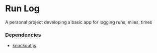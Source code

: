 # Run Log
A personal project developing a basic app for logging runs, miles, times

### Dependencies

- [knockout.js](https://http://knockoutjs.com/) 